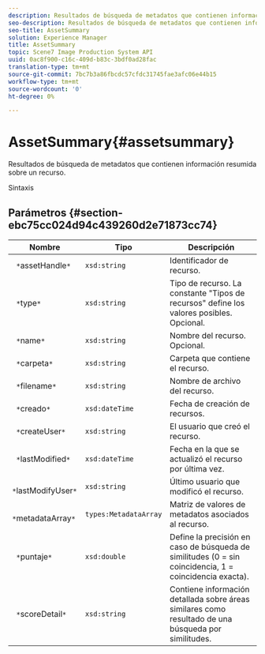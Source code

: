 ```yaml
---
description: Resultados de búsqueda de metadatos que contienen información resumida sobre un recurso.
seo-description: Resultados de búsqueda de metadatos que contienen información resumida sobre un recurso.
seo-title: AssetSummary
solution: Experience Manager
title: AssetSummary
topic: Scene7 Image Production System API
uuid: 0ac8f900-c16c-409d-b83c-3bdf0ad28fac
translation-type: tm+mt
source-git-commit: 7bc7b3a86fbcdc57cfdc31745fae3afc06e44b15
workflow-type: tm+mt
source-wordcount: '0'
ht-degree: 0%

---
```



# AssetSummary{#assetsummary}

Resultados de búsqueda de metadatos que contienen información resumida sobre un recurso.

Sintaxis

## Parámetros {#section-ebc75cc024d94c439260d2e71873cc74}

| Nombre | Tipo | Descripción |
|---|---|---|
| ` *`assetHandle`*` | `xsd:string` | Identificador de recurso. |
| ` *`type`*` | `xsd:string` | Tipo de recurso. La constante &quot;Tipos de recursos&quot; define los valores posibles. Opcional. |
| ` *`name`*` | `xsd:string` | Nombre del recurso. Opcional. |
| ` *`carpeta`*` | `xsd:string` | Carpeta que contiene el recurso. |
| ` *`filename`*` | `xsd:string` | Nombre de archivo del recurso. |
| ` *`creado`*` | `xsd:dateTime` | Fecha de creación de recursos. |
| ` *`createUser`*` | `xsd:string` | El usuario que creó el recurso. |
| ` *`lastModified`*` | `xsd:dateTime` | Fecha en la que se actualizó el recurso por última vez. |
| ` *`lastModifyUser`*` | `xsd:string` | Último usuario que modificó el recurso. |
| ` *`metadataArray`*` | `types:MetadataArray` | Matriz de valores de metadatos asociados al recurso. |
| ` *`puntaje`*` | `xsd:double` | Define la precisión en caso de búsqueda de similitudes (0 = sin coincidencia, 1 = coincidencia exacta). |
| ` *`scoreDetail`*` | `xsd:string` | Contiene información detallada sobre áreas similares como resultado de una búsqueda por similitudes. |

